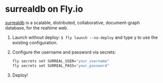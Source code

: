 # surrealdb on Fly.io

[surrealdb](https://github.com/surrealdb/surrealdb) is a scalable, distributed, collaborative, document-graph database, for the realtime web.

1. Launch without deploy: `$ fly launch --no-deploy` and type y to use the existing configuration.
2. Configure the username and password via secrets:

   ```bash
   fly secrets set SURREAL_USER="your_username"
   fly secrets set SURREAL_PASS="your_password"
   ```

3. Deploy!

